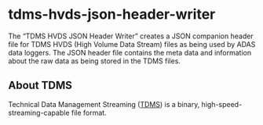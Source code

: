# tdms-hvds-json-header-writer
The “TDMS HVDS JSON Header Writer” creates a JSON companion header file for TDMS HVDS (High Volume Data Stream) files as being used by ADAS data loggers. The JSON header file contains the meta data and information about the raw data as being stored in the TDMS files.
## About TDMS
Technical Data Management Streaming ([TDMS](ni.com/tdms)) is a binary, high-speed-streaming-capable file format.
